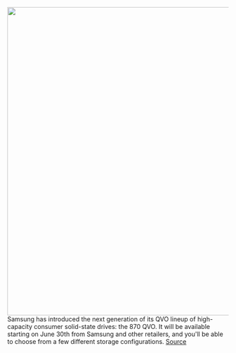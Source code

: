 <img src='https://cdn.vox-cdn.com/thumbor/snIayOiNIyuddoSrGxtClZkwnMU=/0x0:2040x1360/1200x800/filters:focal(857x517:1183x843)/cdn.vox-cdn.com/uploads/chorus_image/image/66999717/samsungqvo.0.jpg' width='700px' /><br/>
Samsung has introduced the next generation of its QVO lineup of high-capacity consumer solid-state drives: the 870 QVO. It will be available starting on June 30th from Samsung and other retailers, and you'll be able to choose from a few different storage configurations.
<a href='https://www.theverge.com/2020/6/30/21306860/samsung-new-870-qvo-ssd-sata-8tb-drive'> Source <a/>
